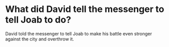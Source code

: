 # What did David tell the messenger to tell Joab to do?

David told the messenger to tell Joab to make his battle even stronger against the city and overthrow it.
